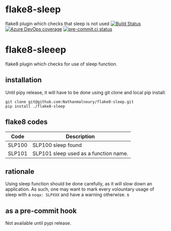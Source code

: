 # flake8-sleep
flake8 plugin which checks that sleep is not used
[![Build Status](https://dev.azure.com/asottile/asottile/_apis/build/status/asottile.flake8-2020?branchName=master)](https://dev.azure.com/asottile/asottile/_build/latest?definitionId=27&branchName=master)
[![Azure DevOps coverage](https://img.shields.io/azure-devops/coverage/asottile/asottile/27/master.svg)](https://dev.azure.com/asottile/asottile/_build/latest?definitionId=27&branchName=master)
[![pre-commit.ci status](https://results.pre-commit.ci/badge/github/asottile/flake8-2020/master.svg)](https://results.pre-commit.ci/latest/github/asottile/flake8-2020/master)

flake8-sleeep
===========

flake8 plugin which checks for use of sleep function.

## installation

<!-- `pip install flake8-2020` -->
Until pipy release, it will have to be done using git clone and local pip install:
```shell
git clone git@github.com:Nathanmalnoury/flake8-sleep.git
pip install ./flake8-sleep
```


## flake8 codes

| Code   | Description                                            |
|--------|--------------------------------------------------------|
| SLP100 | SLP100 sleep found             |
| SLP101 | SLP101 sleep used as a function name.            |


## rationale

Using sleep function should be done carefully, as it will slow down an application. As such, one may want to mark every volountary usage of sleep with a `noqa: SLPXXX` and have a warning otherwise.
s
## as a pre-commit hook

Not available until pypi release.
